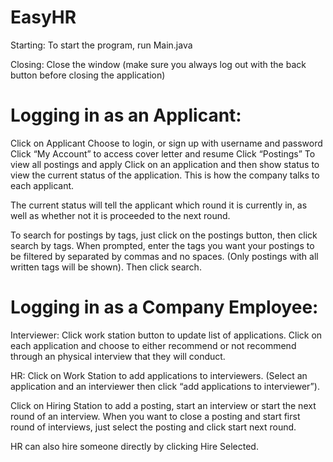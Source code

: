 # EasyHR

Starting: To start the program, run Main.java

Closing: Close the window (make sure you always log out with the back button before closing the application)

# Logging in as an Applicant:
Click on Applicant
Choose to login, or sign up with username and password
Click “My Account” to access cover letter and resume
Click “Postings” To view all postings and apply
Click on an application and then show status to view the current status of the application. This is how the
company talks to each applicant.

The current status will tell the applicant which round it is currently in, as well as whether not it is proceeded
to the next round.

To search for postings by tags, just click on the postings button, then click search by tags. When prompted, enter the
tags you want your postings to be filtered by separated by commas and no spaces. (Only postings with all written tags
will be shown). Then click search.

# Logging in as a Company Employee:

Interviewer:
Click work station button to update list of applications. Click on each application and choose to either recommend or
not recommend through an physical interview that they will conduct.

HR:
Click on Work Station to add applications to interviewers. (Select an application and an interviewer then click “add
applications to interviewer”).

Click on Hiring Station to add a posting, start an interview or start the next round of an interview. When you want
to close a posting and start first round of interviews, just select the posting and click start next round.

HR can also hire someone directly by clicking Hire Selected.
